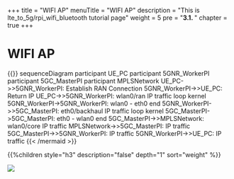 +++
title = "WIFI AP"
menuTitle = "WIFI AP"
description = "This is lte_to_5g/rpi_wifi_bluetooth tutorial page"
weight = 5 
pre = "<b>3.1. </b>"
chapter = true
+++

# WIFI AP

{{<mermaid>}}
sequenceDiagram
    participant UE_PC
    participant 5GNR_WorkerPI
    participant 5GC_MasterPI
    participant MPLSNetwork
    UE_PC->>5GNR_WorkerPI: Establish RAN Connection
    5GNR_WorkerPI->>UE_PC: Return IP
    UE_PC->>5GNR_WorkerPI: wlan0/ran IP traffic
    loop kernel
        5GNR_WorkerPI->5GNR_WorkerPI: wlan0 - eth0 
    end
    5GNR_WorkerPI->>5GC_MasterPI: eth0/backhaul IP traffic
    loop kernel
        5GC_MasterPI->5GC_MasterPI: eth0 - wlan0 
    end
    5GC_MasterPI->>MPLSNetwork: wlan0/core IP traffic
    MPLSNetwork->>5GC_MasterPI: IP traffic
    5GC_MasterPI->>5GNR_WorkerPI: IP traffic
    5GNR_WorkerPI->>UE_PC: IP traffic
{{< /mermaid >}}

{{%children style="h3" description="false" depth="1" sort="weight" %}}

![](/images/networks/wlan0_pict1.png)
